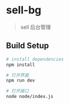 # sell-bg

> sell 后台管理

## Build Setup

``` bash
# install dependencies
npm install

# 打开界面
npm run dev

# 打开接口
node node/index.js

```
